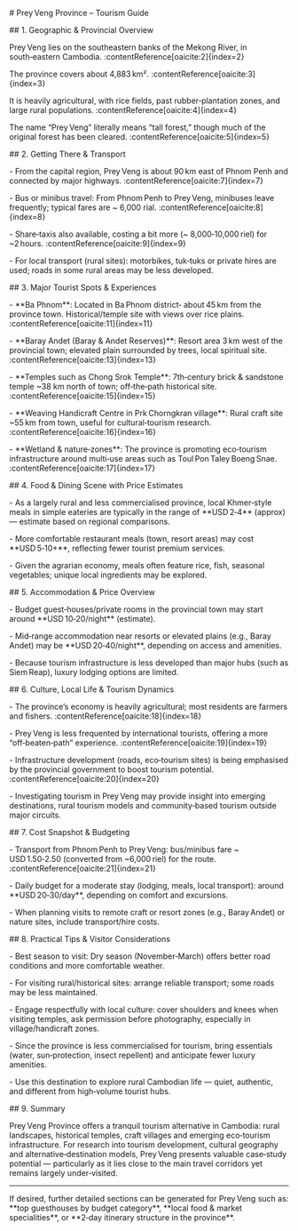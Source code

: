 \# Prey Veng Province – Tourism Guide



\## 1. Geographic \& Provincial Overview  

Prey Veng lies on the southeastern banks of the Mekong River, in south‑eastern Cambodia. :contentReference\[oaicite:2]{index=2}  

The province covers about 4,883 km². :contentReference\[oaicite:3]{index=3}  

It is heavily agricultural, with rice fields, past rubber‑plantation zones, and large rural populations. :contentReference\[oaicite:4]{index=4}  

The name “Prey Veng” literally means “tall forest,” though much of the original forest has been cleared. :contentReference\[oaicite:5]{index=5}  



\## 2. Getting There \& Transport  

\- From the capital region, Prey Veng is about 90 km east of Phnom Penh and connected by major highways. :contentReference\[oaicite:7]{index=7}  

\- Bus or minibus travel: From Phnom Penh to Prey Veng, minibuses leave frequently; typical fares are ~ 6,000 rial. :contentReference\[oaicite:8]{index=8}  

\- Share‑taxis also available, costing a bit more (~ 8,000‑10,000 riel) for ~2 hours. :contentReference\[oaicite:9]{index=9}  

\- For local transport (rural sites): motorbikes, tuk‑tuks or private hires are used; roads in some rural areas may be less developed.  



\## 3. Major Tourist Spots \& Experiences  

\- \*\*Ba Phnom\*\*: Located in Ba Phnom district‑ about 45 km from the province town. Historical/temple site with views over rice plains. :contentReference\[oaicite:11]{index=11}  

\- \*\*Baray Andet (Baray \& Andet Reserves)\*\*: Resort area 3 km west of the provincial town; elevated plain surrounded by trees, local spiritual site. :contentReference\[oaicite:13]{index=13}  

\- \*\*Temples such as Chong Srok Temple\*\*: 7th‑century brick \& sandstone temple ~38 km north of town; off‑the‑path historical site. :contentReference\[oaicite:15]{index=15}  

\- \*\*Weaving Handicraft Centre in Prk Chorngkran village\*\*: Rural craft site ~55 km from town, useful for cultural‑tourism research. :contentReference\[oaicite:16]{index=16}  

\- \*\*Wetland \& nature‑zones\*\*: The province is promoting eco‑tourism infrastructure around multi‑use areas such as Toul Pon Taley Boeng Snae. :contentReference\[oaicite:17]{index=17}  



\## 4. Food \& Dining Scene with Price Estimates  

\- As a largely rural and less commercialised province, local Khmer‑style meals in simple eateries are typically in the range of \*\*USD 2‑4\*\* (approx) — estimate based on regional comparisons.  

\- More comfortable restaurant meals (town, resort areas) may cost \*\*USD 5‑10+\*\*, reflecting fewer tourist premium services.  

\- Given the agrarian economy, meals often feature rice, fish, seasonal vegetables; unique local ingredients may be explored.  



\## 5. Accommodation \& Price Overview  

\- Budget guest‑houses/private rooms in the provincial town may start around \*\*USD 10‑20/night\*\* (estimate).  

\- Mid‑range accommodation near resorts or elevated plains (e.g., Baray Andet) may be \*\*USD 20‑40/night\*\*, depending on access and amenities.  

\- Because tourism infrastructure is less developed than major hubs (such as Siem Reap), luxury lodging options are limited.  



\## 6. Culture, Local Life \& Tourism Dynamics  

\- The province’s economy is heavily agricultural; most residents are farmers and fishers. :contentReference\[oaicite:18]{index=18}  

\- Prey Veng is less frequented by international tourists, offering a more “off‑beaten‑path” experience. :contentReference\[oaicite:19]{index=19}  

\- Infrastructure development (roads, eco‑tourism sites) is being emphasised by the provincial government to boost tourism potential. :contentReference\[oaicite:20]{index=20}  

\- Investigating tourism in Prey Veng may provide insight into emerging destinations, rural tourism models and community‑based tourism outside major circuits.  



\## 7. Cost Snapshot \& Budgeting  

\- Transport from Phnom Penh to Prey Veng: bus/minibus fare ~ USD 1.50‑2.50 (converted from ~6,000 riel) for the route. :contentReference\[oaicite:21]{index=21}  

\- Daily budget for a moderate stay (lodging, meals, local transport): around \*\*USD 20‑30/day\*\*, depending on comfort and excursions.  

\- When planning visits to remote craft or resort zones (e.g., Baray Andet) or nature sites, include transport/hire costs.  



\## 8. Practical Tips \& Visitor Considerations  

\- Best season to visit: Dry season (November‑March) offers better road conditions and more comfortable weather.  

\- For visiting rural/historical sites: arrange reliable transport; some roads may be less maintained.  

\- Engage respectfully with local culture: cover shoulders and knees when visiting temples, ask permission before photography, especially in village/handicraft zones.  

\- Since the province is less commercialised for tourism, bring essentials (water, sun‑protection, insect repellent) and anticipate fewer luxury amenities.  

\- Use this destination to explore rural Cambodian life — quiet, authentic, and different from high‑volume tourist hubs.



\## 9. Summary  

Prey Veng Province offers a tranquil tourism alternative in Cambodia: rural landscapes, historical temples, craft villages and emerging eco‑tourism infrastructure. For research into tourism development, cultural geography and alternative‑destination models, Prey Veng presents valuable case‑study potential — particularly as it lies close to the main travel corridors yet remains largely under‑visited.



---



If desired, further detailed sections can be generated for Prey Veng such as: \*\*top guesthouses by budget category\*\*, \*\*local food \& market specialities\*\*, or \*\*2‑day itinerary structure in the province\*\*.



